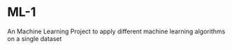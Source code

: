 # ML-1
 An Machine Learning Project to apply different machine learning algorithms on a single dataset
